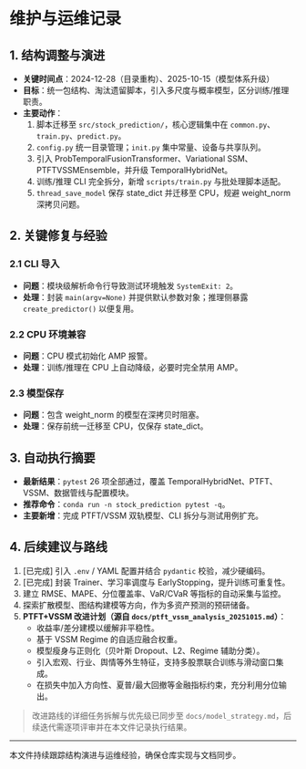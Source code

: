 # 维护与运维记录

## 1. 结构调整与演进
- **关键时间点**：2024-12-28（目录重构）、2025-10-15（模型体系升级）  
- **目标**：统一包结构、淘汰遗留脚本，引入多尺度与概率模型，区分训练/推理职责。  
- **主要动作**：  
  1. 脚本迁移至 `src/stock_prediction/`，核心逻辑集中在 `common.py`、`train.py`、`predict.py`。  
  2. `config.py` 统一目录管理；`init.py` 集中常量、设备与共享队列。  
  3. 引入 ProbTemporalFusionTransformer、Variational SSM、PTFTVSSMEnsemble，并升级 TemporalHybridNet。  
  4. 训练/推理 CLI 完全拆分，新增 `scripts/train.py` 与批处理脚本适配。  
  5. `thread_save_model` 保存 state_dict 并迁移至 CPU，规避 weight_norm 深拷贝问题。  

## 2. 关键修复与经验
### 2.1 CLI 导入
- **问题**：模块级解析命令行导致测试环境触发 `SystemExit: 2`。  
- **处理**：封装 `main(argv=None)` 并提供默认参数对象；推理侧暴露 `create_predictor()` 以便复用。  

### 2.2 CPU 环境兼容
- **问题**：CPU 模式初始化 AMP 报警。  
- **处理**：训练/推理在 CPU 上自动降级，必要时完全禁用 AMP。  

### 2.3 模型保存
- **问题**：包含 weight_norm 的模型在深拷贝时阻塞。  
- **处理**：保存前统一迁移至 CPU，仅保存 state_dict。  

## 3. 自动执行摘要
- **最新结果**：`pytest` 26 项全部通过，覆盖 TemporalHybridNet、PTFT、VSSM、数据管线与配置模块。  
- **推荐命令**：`conda run -n stock_prediction pytest -q`。  
- **主要新增**：完成 PTFT/VSSM 双轨模型、CLI 拆分与测试用例扩充。  

## 4. 后续建议与路线
1. [已完成] 引入 `.env` / YAML 配置并结合 `pydantic` 校验，减少硬编码。  
2. [已完成] 封装 Trainer、学习率调度与 EarlyStopping，提升训练可重复性。
3. 建立 RMSE、MAPE、分位覆盖率、VaR/CVaR 等指标的自动采集与监控。  
4. 探索扩散模型、图结构建模等方向，作为多资产预测的预研储备。  
5. **PTFT+VSSM 改进计划（源自 `docs/ptft_vssm_analysis_20251015.md`）**：  
   - 收益率/差分建模以缓解非平稳性。  
   - 基于 VSSM Regime 的自适应融合权重。  
   - 模型瘦身与正则化（贝叶斯 Dropout、L2、Regime 辅助分类）。  
   - 引入宏观、行业、舆情等外生特征，支持多股票联合训练与滑动窗口集成。  
   - 在损失中加入方向性、夏普/最大回撤等金融指标约束，充分利用分位输出。  

> 改进路线的详细任务拆解与优先级已同步至 `docs/model_strategy.md`，后续迭代需逐项评审并在本文件记录执行结果。  

---  
本文件持续跟踪结构演进与运维经验，确保仓库实现与文档同步。  
